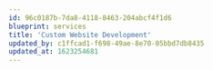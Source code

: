 ```yaml
---
id: 96c0187b-7da8-4118-8463-204abcf4f1d6
blueprint: services
title: 'Custom Website Development'
updated_by: c1ffcad1-f698-49ae-8e70-05bbd7db8435
updated_at: 1623254681
---
```

